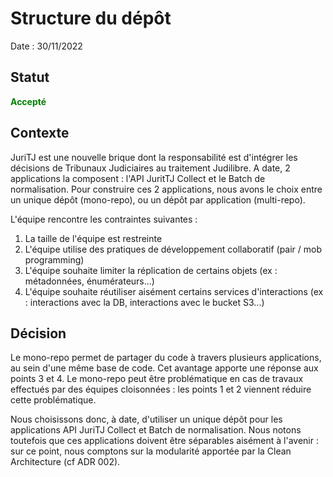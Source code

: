 # Structure du dépôt

Date : 30/11/2022

## Statut

**<span style="color:green">Accepté</span>**

## Contexte

JuriTJ est une nouvelle brique dont la responsabilité est d'intégrer les décisions de Tribunaux Judiciaires au traitement Judilibre. 
A date, 2 applications la composent : l'API JuritTJ Collect et le Batch de normalisation. Pour construire ces 2 applications, nous avons le choix entre un unique dépôt (mono-repo), ou un dépôt par application (multi-repo). 

L'équipe rencontre les contraintes suivantes : 
1. La taille de l'équipe est restreinte 
2. L'équipe utilise des pratiques de développement collaboratif (pair / mob programming)
3. L'équipe souhaite limiter la réplication de certains objets (ex : métadonnées, énumérateurs...)
4. L'équipe souhaite réutiliser aisément certains services d'interactions (ex : interactions avec la DB, interactions avec le bucket S3...)

## Décision
Le mono-repo permet de partager du code à travers plusieurs applications, au sein d'une même base de code. Cet avantage apporte une réponse aux points 3 et 4. 
Le mono-repo peut être problématique en cas de travaux effectués par des équipes cloisonnées : les points 1 et 2 viennent réduire cette problématique. 

Nous choisissons donc, à date, d'utiliser un unique dépôt pour les applications API JuriTJ Collect et Batch de normalisation. Nous notons toutefois que ces applications doivent être séparables aisément à l'avenir : sur ce point, nous comptons sur la modularité apportée par la Clean Architecture (cf ADR 002). 
